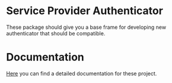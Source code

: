 Service Provider Authenticator
==============================

These package should give you a base frame for developing new authenticator that should be compatible.

Documentation
=============

[Here](https://samlauth.api-studio.de) you can find a detailed documentation for these project. 